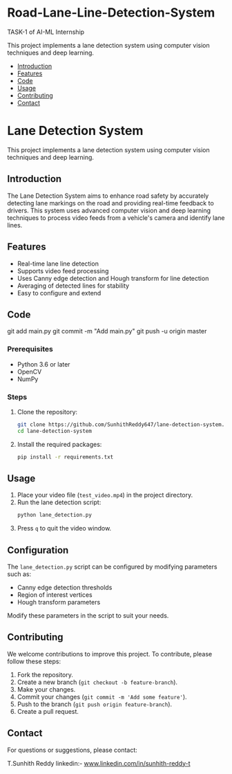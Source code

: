 # Road-Lane-Line-Detection-System
TASK-1 of AI-ML Internship

This project implements a lane detection system using computer vision techniques and deep learning.


- [Introduction](#introduction)
- [Features](#features)
- [Code](#code)
- [Usage](#usage)
- [Contributing](#contributing)
- [Contact](#contact)

# Lane Detection System

This project implements a lane detection system using computer vision techniques and deep learning.

## Introduction

The Lane Detection System aims to enhance road safety by accurately detecting lane markings on the road and providing real-time feedback to drivers. 
This system uses advanced computer vision and deep learning techniques to process video feeds from a vehicle's camera and identify lane lines.

## Features

- Real-time lane line detection
- Supports video feed processing
- Uses Canny edge detection and Hough transform for line detection
- Averaging of detected lines for stability
- Easy to configure and extend

## Code

git add main.py
git commit -m "Add main.py"
git push -u origin master

### Prerequisites

- Python 3.6 or later
- OpenCV
- NumPy

### Steps

1. Clone the repository:
    ```sh
    git clone https://github.com/SunhithReddy647/lane-detection-system.git
    cd lane-detection-system
    ```

2. Install the required packages:
    ```sh
    pip install -r requirements.txt
    ```

## Usage

1. Place your video file (`test_video.mp4`) in the project directory.
2. Run the lane detection script:
    ```sh
    python lane_detection.py                            
    ```
3. Press `q` to quit the video window.

## Configuration

The `lane_detection.py` script can be configured by modifying parameters such as:

- Canny edge detection thresholds
- Region of interest vertices
- Hough transform parameters

Modify these parameters in the script to suit your needs.

## Contributing

We welcome contributions to improve this project. To contribute, please follow these steps:

1. Fork the repository.
2. Create a new branch (`git checkout -b feature-branch`).
3. Make your changes.
4. Commit your changes (`git commit -m 'Add some feature'`).
5. Push to the branch (`git push origin feature-branch`).
6. Create a pull request.


## Contact

For questions or suggestions, please contact:

T.Sunhith Reddy
linkedin:- www.linkedin.com/in/sunhith-reddy-t



